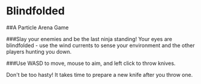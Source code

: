 # Blindfolded
##A Particle Arena Game

###Slay your enemies and be the last ninja standing!
Your eyes are blindfolded - use the wind currents to sense your
environment and the other players hunting you down.

###Use WASD to move, mouse to aim, and left click to throw knives.

Don't be too hasty! It takes time to prepare a new knife after you throw one.



